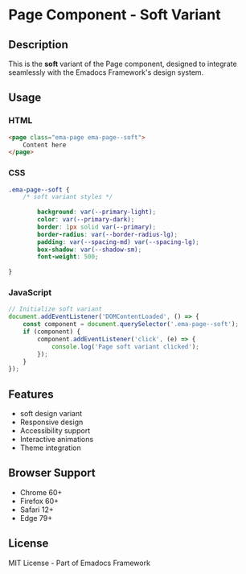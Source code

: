 # Page Component - Soft Variant

## Description
This is the **soft** variant of the Page component, designed to integrate seamlessly with the Emadocs Framework's design system.

## Usage

### HTML
```html
<page class="ema-page ema-page--soft">
    Content here
</page>
```

### CSS
```css
.ema-page--soft {
    /* soft variant styles */
    
        background: var(--primary-light);
        color: var(--primary-dark);
        border: 1px solid var(--primary);
        border-radius: var(--border-radius-lg);
        padding: var(--spacing-md) var(--spacing-lg);
        box-shadow: var(--shadow-sm);
        font-weight: 500;
    
}
```

### JavaScript
```javascript
// Initialize soft variant
document.addEventListener('DOMContentLoaded', () => {
    const component = document.querySelector('.ema-page--soft');
    if (component) {
        component.addEventListener('click', (e) => {
            console.log('Page soft variant clicked');
        });
    }
});
```

## Features
- soft design variant
- Responsive design
- Accessibility support
- Interactive animations
- Theme integration

## Browser Support
- Chrome 60+
- Firefox 60+
- Safari 12+
- Edge 79+

## License
MIT License - Part of Emadocs Framework

